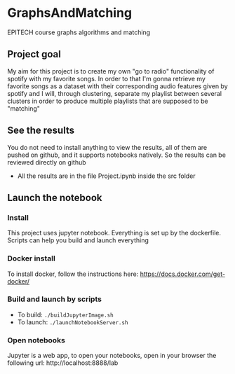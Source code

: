 # GraphsAndMatching
EPITECH course graphs algorithms and matching

## Project goal
My aim for this project is to create my own "go to radio" functionality of spotify with my favorite songs. In order to that I'm gonna retrieve my favorite songs as a dataset with their corresponding audio features given by spotify and I will, through clustering, separate my playlist between several clusters in order to produce multiple playlists that are supposed to be "matching"

## See the results
You do not need to install anything to view the results, all of them are pushed on github, and it supports notebooks natively. So the results can be reviewed directly on github

- All the results are in the file Project.ipynb inside the src folder

## Launch the notebook
### Install
This project uses jupyter notebook. Everything is set up by the dockerfile. Scripts can help you build and launch everything

### Docker install
To install docker, follow the instructions here: https://docs.docker.com/get-docker/

### Build and launch by scripts
-   To build: ```./buildJupyterImage.sh```
-   To launch: ```./launchNotebookServer.sh```

### Open notebooks
Jupyter is a web app, to open your notebooks, open in your browser the following url:
http://localhost:8888/lab
